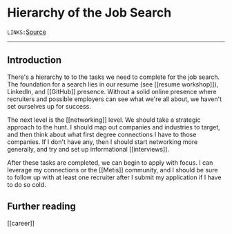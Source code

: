 # Hierarchy of the Job Search
`LINKS:`[Source](https://docs.google.com/document/d/1N_fE6DFr4cpg4N6AUdbvNWcAvVnKxM1NhQ3JLD0RwwA/edit)

---
## Introduction
There's a hierarchy to to the tasks we need to complete for the job search. The foundation for a search lies in our resume (see [[resume workshop]]), LinkedIn, and [[GitHub]] presence. Without a solid online presence where recruiters and possible employers can see what we're all about, we haven't set ourselves up for success.

The next level is the [[networking]] level. We should take a strategic approach to the hunt. I should map out companies and industries to target, and then think about what first degree connections I have to those companies. If I don't have any, then I should start networking more generally, and try and set up informational [[interviews]]. 

After these tasks are completed, we can begin to apply with focus. I can leverage my connections or the [[Metis]] community, and I should be sure to follow up with at least one recruiter after I submit my application if I have to do so cold. 

## Further reading
[[career]]